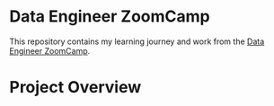 # Data Engineer ZoomCamp 
This repository contains my learning journey and work from the [Data Engineer ZoomCamp](https://github.com/DataTalksClub/data-engineering-zoomcamp).

# Project Overview
